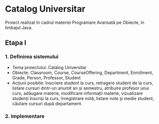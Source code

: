 # Catalog Universitar
Proiect realizat în cadrul materiei Programare Avansată pe Obiecte, în limbajul Java.

## Etapa I
### 1. Definirea sistemului
- Tema proiectului: Catalog Universitar
- Obiecte: Classroom, Course, CourseOffering, Department, Enrollment, Grade, Person, Professor, Student
- Acțiuni posibile: înscriere student la curs, retragere student de la curs, listare cursuri dintr-un anumit an și semestru, atribuire profesor unui curs, adăugare materie, modificare informații materie, vizualizare studenți înscriși la curs, înregistrare notă, listare note și medie student, căutare cursuri după departament.
### 2. Implementare
